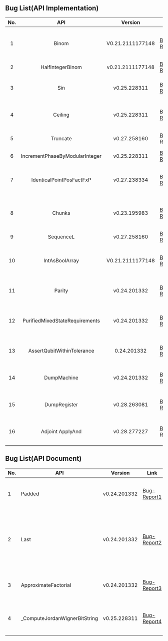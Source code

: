 ## Bug List(API Implementation)

| No.  |     API     |     Version      |                             Link                             | Status                         | Contributor                              | Description   |
| :--: | :--------------: | :----------------------------------------------------------: | ------------------------------ | ---------------------------------------- | ------------------------------------------------ | ---- |
| 1 | Binom | V0.21.2111177148 | [Bug Report1](https://github.com/microsoft/QuantumLibraries/issues/498) | First Found & Verified & Fixed | [Xing Qu](https://github.com/QuXing9) | k=0 or n=k will cause an overflow |
| 2 | HalfIntegerBinom | v0.21.2111177148 | [Bug-Report2](/docs/bug/bug-14.png) | Verified & Fixed | [Xing Qu](https://github.com/QuXing9) | k=0 will cause overflow |
| 3 | Sin | v0.25.228311 | [Bug-Report3](https://github.com/microsoft/QuantumLibraries/issues/624) | First Found & Verified | [Tianmin Hu](https://github.com/weucode) | different os has different outputs for theta=PI()/4 |
| 4 | Ceiling | v0.25.228311 | [Bug-Report4](https://github.com/microsoft/qsharp-runtime/issues/1107) | First Found & Verified | [Tianmin Hu](https://github.com/weucode) | NaN() cause an overflow |
| 5 | Truncate | v0.27.258160 | [Bug-Report5](https://github.com/microsoft/qsharp-runtime/issues/1139) | Submit | [Tianmin Hu](https://github.com/weucode) | send a large number to the argument will cause an overflow |
| 6 | IncrementPhaseByModularInteger | v0.25.228311 | [Bug-Report6](https://github.com/microsoft/QuantumLibraries/issues/639) | Submit | [Qianbao He](https://github.com/hofirstb19) | has unknown qubits are unreleased |
| 7 | IdenticalPointPosFactFxP | v0.27.238334 | [Bug-Report7](https://github.com/microsoft/QuantumLibraries/issues/645) | First Found & Verified & Fixed | [Tianmin Hu](https://github.com/weucode) | check is out of work when Length(fixedPoint)=2 |
| 8 | Chunks | v0.23.195983 | [Bug Report8](https://github.com/microsoft/QuantumLibraries/issues/538) | First Found & Verified & Fixed | [Tianmin Hu](https://github.com/weucode) | nElements=0 cause a timeout |
| 9 | SequenceL | v0.27.258160 | [Bug-Report9](https://github.com/microsoft/QuantumLibraries/issues/662) | Submit | [Tianmin Hu](https://github.com/weucode) | error check for to-from |
| 10 | IntAsBoolArray | V0.21.2111177148 | [Bug Report10](https://github.com/microsoft/QuantumLibraries/issues/503) | First Found & Verified & Fixed | [Xing Qu](https://github.com/QuXing9)  | bits = 63 will fail to convert |
| 11 | Parity | v0.24.201332 | [Bug-Report11](https://github.com/microsoft/qsharp-runtime/issues/993) | First Found & Verified | [Xing Qu](https://github.com/QuXing9) | failed when a is negative |
| 12 | PurifiedMixedStateRequirements | v0.24.201332 | [Bug-Report12](https://github.com/microsoft/QuantumLibraries/issues/570) | First Found & Verified & Fixed | [Tianmin Hu](https://github.com/weucode) | a non-positive argument will cause overflow |
| 13 | AssertQubitWithinTolerance | 0.24.201332 | [Bug-Report13](https://github.com/microsoft/qsharp-runtime/issues/990) | Submit | [Xing Qu](https://github.com/QuXing9) | always raises unexception with a wrong judge when tolerance is negative |
| 14 | DumpMachine | v0.24.201332 | [Bug-Report14](https://github.com/microsoft/qsharp-runtime/issues/1081#issuecomment-1518472023) | Verified & Fixed | [Tianmin Hu](https://github.com/weucode) | the qubit states is encoded in big-endian instead of little-endian |
| 15 | DumpRegister | v0.28.263081 | [Bug-Report15](https://github.com/microsoft/QuantumLibraries/issues/671) | Submit | [Zhenye Fan](https://github.com/AidPaike) | failed to report the given qubits are entangled with some other qubits |
| 16 | Adjoint ApplyAnd | v0.28.277227 | [Bug-Report16](https://github.com/microsoft/QuantumLibraries/issues/677) | Submit | [Tianmin Hu](https://github.com/weucode) | ToffoliSimulator outputs different result compared to other simulators |



## Bug List(API Document)

| No.  | API                           | Version      | Link                                                         | Status                         | Contributor                              | Description                                                  |
| ---- | ----------------------------- | ------------ | ------------------------------------------------------------ | ------------------------------ | ---------------------------------------- | ------------------------------------------------------------ |
| 1    | Padded                        | v0.24.201332 | [Bug-Report1](https://github.com/microsoft/QuantumLibraries/issues/554) | First Found & Verified & Fixed | [Xing Qu](https://github.com/QuXing9)    | wrong argument order                                         |
| 2    | Last                          | v0.24.201332 | [Bug-Report2](https://github.com/microsoft/QuantumLibraries/issues/563) | First Found & Verified & Fixed | [Tianmin Hu](https://github.com/weucode) | the example contains APIs that have been deprecated in the latest SDK version |
| 3    | ApproximateFactorial          | v0.24.201332 | [Bug-Report3](https://github.com/microsoft/QuantumLibraries/issues/571) | First Found & Verified & Fixed | [Tianmin Hu](https://github.com/weucode) | the boundary description is wrong                            |
| 4    | _ComputeJordanWignerBitString | v0.25.228311 | [Bug-Report4](https://github.com/microsoft/QuantumLibraries/issues/646) | First Found & Verified & Fixed | [Tianmin Hu](https://github.com/weucode) | the value of the first argument is wrong                     |

